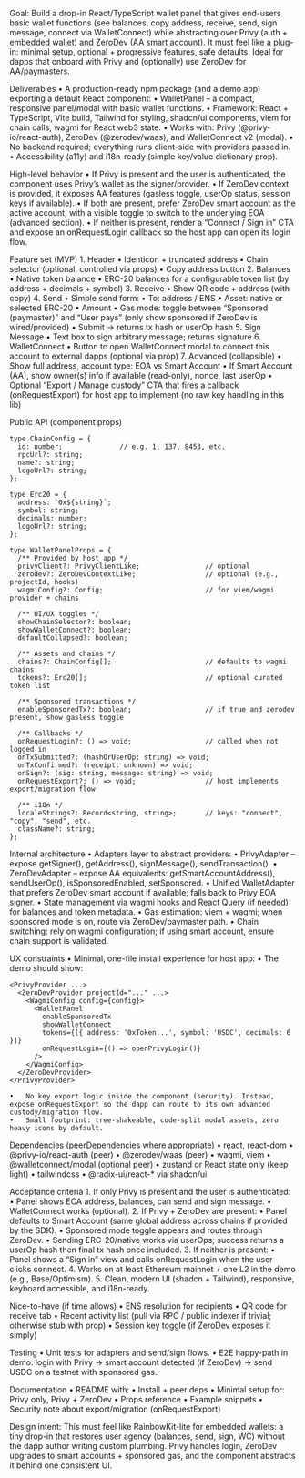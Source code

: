 Goal: Build a drop-in React/TypeScript wallet panel that gives end-users basic wallet functions (see balances, copy address, receive, send, sign message, connect via WalletConnect) while abstracting over Privy (auth + embedded wallet) and ZeroDev (AA smart account). It must feel like a plug-in: minimal setup, optional + progressive features, safe defaults. Ideal for dapps that onboard with Privy and (optionally) use ZeroDev for AA/paymasters.

Deliverables
	•	A production-ready npm package (and a demo app) exporting a default React component:
	•	WalletPanel – a compact, responsive panel/modal with basic wallet functions.
	•	Framework: React + TypeScript, Vite build, Tailwind for styling, shadcn/ui components, viem for chain calls, wagmi for React web3 state.
	•	Works with: Privy (@privy-io/react-auth), ZeroDev (@zerodev/waas), and WalletConnect v2 (modal).
	•	No backend required; everything runs client-side with providers passed in.
	•	Accessibility (a11y) and i18n-ready (simple key/value dictionary prop).

High-level behavior
	•	If Privy is present and the user is authenticated, the component uses Privy’s wallet as the signer/provider.
	•	If ZeroDev context is provided, it exposes AA features (gasless toggle, userOp status, session keys if available).
	•	If both are present, prefer ZeroDev smart account as the active account, with a visible toggle to switch to the underlying EOA (advanced section).
	•	If neither is present, render a “Connect / Sign in” CTA and expose an onRequestLogin callback so the host app can open its login flow.

Feature set (MVP)
	1.	Header
	•	Identicon + truncated address
	•	Chain selector (optional, controlled via props)
	•	Copy address button
	2.	Balances
	•	Native token balance
	•	ERC-20 balances for a configurable token list (by address + decimals + symbol)
	3.	Receive
	•	Show QR code + address (with copy)
	4.	Send
	•	Simple send form:
	•	To: address / ENS
	•	Asset: native or selected ERC-20
	•	Amount
	•	Gas mode: toggle between “Sponsored (paymaster)” and “User pays” (only show sponsored if ZeroDev is wired/provided)
	•	Submit → returns tx hash or userOp hash
	5.	Sign Message
	•	Text box to sign arbitrary message; returns signature
	6.	WalletConnect
	•	Button to open WalletConnect modal to connect this account to external dapps (optional via prop)
	7.	Advanced (collapsible)
	•	Show full address, account type: EOA vs Smart Account
	•	If Smart Account (AA), show owner(s) info if available (read-only), nonce, last userOp
	•	Optional “Export / Manage custody” CTA that fires a callback (onRequestExport) for host app to implement (no raw key handling in this lib)

Public API (component props)

```
type ChainConfig = {
  id: number;              // e.g. 1, 137, 8453, etc.
  rpcUrl?: string;
  name?: string;
  logoUrl?: string;
};

type Erc20 = {
  address: `0x${string}`;
  symbol: string;
  decimals: number;
  logoUrl?: string;
};

type WalletPanelProps = {
  /** Provided by host app */
  privyClient?: PrivyClientLike;                // optional
  zerodev?: ZeroDevContextLike;                 // optional (e.g., projectId, hooks)
  wagmiConfig?: Config;                         // for viem/wagmi provider + chains

  /** UI/UX toggles */
  showChainSelector?: boolean;
  showWalletConnect?: boolean;
  defaultCollapsed?: boolean;

  /** Assets and chains */
  chains?: ChainConfig[];                       // defaults to wagmi chains
  tokens?: Erc20[];                             // optional curated token list

  /** Sponsored transactions */
  enableSponsoredTx?: boolean;                  // if true and zerodev present, show gasless toggle

  /** Callbacks */
  onRequestLogin?: () => void;                  // called when not logged in
  onTxSubmitted?: (hashOrUserOp: string) => void;
  onTxConfirmed?: (receipt: unknown) => void;
  onSign?: (sig: string, message: string) => void;
  onRequestExport?: () => void;                 // host implements export/migration flow

  /** i18n */
  localeStrings?: Record<string, string>;       // keys: "connect", "copy", "send", etc.
  className?: string;
};
```

Internal architecture
	•	Adapters layer to abstract providers:
	•	PrivyAdapter – expose getSigner(), getAddress(), signMessage(), sendTransaction().
	•	ZeroDevAdapter – expose AA equivalents: getSmartAccountAddress(), sendUserOp(), isSponsoredEnabled, setSponsored.
	•	Unified WalletAdapter that prefers ZeroDev smart account if available; falls back to Privy EOA signer.
	•	State management via wagmi hooks and React Query (if needed) for balances and token metadata.
	•	Gas estimation: viem + wagmi; when sponsored mode is on, route via ZeroDev/paymaster path.
	•	Chain switching: rely on wagmi configuration; if using smart account, ensure chain support is validated.

UX constraints
	•	Minimal, one-file install experience for host app:
	•	The demo should show:
```
<PrivyProvider ...>
  <ZeroDevProvider projectId="..." ...>
    <WagmiConfig config={config}>
      <WalletPanel
        enableSponsoredTx
        showWalletConnect
        tokens={[{ address: '0xToken...', symbol: 'USDC', decimals: 6 }]}
        onRequestLogin={() => openPrivyLogin()}
      />
    </WagmiConfig>
  </ZeroDevProvider>
</PrivyProvider>
```


	•	No key export logic inside the component (security). Instead, expose onRequestExport so the dapp can route to its own advanced custody/migration flow.
	•	Small footprint: tree-shakeable, code-split modal assets, zero heavy icons by default.

Dependencies (peerDependencies where appropriate)
	•	react, react-dom
	•	@privy-io/react-auth (peer)
	•	@zerodev/waas (peer)
	•	wagmi, viem
	•	@walletconnect/modal (optional peer)
	•	zustand or React state only (keep light)
	•	tailwindcss
	•	@radix-ui/react-* via shadcn/ui

Acceptance criteria
	1.	If only Privy is present and the user is authenticated:
	•	Panel shows EOA address, balances, can send and sign message.
	•	WalletConnect works (optional).
	2.	If Privy + ZeroDev are present:
	•	Panel defaults to Smart Account (same global address across chains if provided by the SDK).
	•	Sponsored mode toggle appears and routes through ZeroDev.
	•	Sending ERC-20/native works via userOps; success returns a userOp hash then final tx hash once included.
	3.	If neither is present:
	•	Panel shows a “Sign in” view and calls onRequestLogin when the user clicks connect.
	4.	Works on at least Ethereum mainnet + one L2 in the demo (e.g., Base/Optimism).
	5.	Clean, modern UI (shadcn + Tailwind), responsive, keyboard accessible, and i18n-ready.

Nice-to-have (if time allows)
	•	ENS resolution for recipients
	•	QR code for receive tab
	•	Recent activity list (pull via RPC / public indexer if trivial; otherwise stub with prop)
	•	Session key toggle (if ZeroDev exposes it simply)

Testing
	•	Unit tests for adapters and send/sign flows.
	•	E2E happy-path in demo: login with Privy → smart account detected (if ZeroDev) → send USDC on a testnet with sponsored gas.

Documentation
	•	README with:
	•	Install + peer deps
	•	Minimal setup for: Privy only, Privy + ZeroDev
	•	Props reference
	•	Example snippets
	•	Security note about export/migration (onRequestExport)

Design intent: This must feel like RainbowKit-lite for embedded wallets: a tiny drop-in that restores user agency (balances, send, sign, WC) without the dapp author writing custom plumbing. Privy handles login, ZeroDev upgrades to smart accounts + sponsored gas, and the component abstracts it behind one consistent UI.